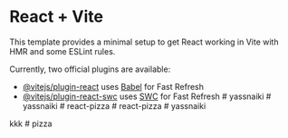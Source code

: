 # React + Vite

This template provides a minimal setup to get React working in Vite with HMR and some ESLint rules.

Currently, two official plugins are available:

- [@vitejs/plugin-react](https://github.com/vitejs/vite-plugin-react/blob/main/packages/plugin-react/README.md) uses [Babel](https://babeljs.io/) for Fast Refresh
- [@vitejs/plugin-react-swc](https://github.com/vitejs/vite-plugin-react-swc) uses [SWC](https://swc.rs/) for Fast Refresh
  #   y a s s n a i k i 
   
   #   y a s s n a i k i 
   
   #   r e a c t - p i z z a 
   
   #   r e a c t - p i z z a 
   
   #   y a s s n a i k i 
   
   

kkk
#   p i z z a  
 